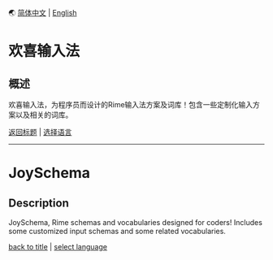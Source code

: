 <a id="language" />

🌏 [简体中文](#简体中文) | [English](#English)

<a id="简体中文" />

# 欢喜输入法
## 概述
欢喜输入法，为程序员而设计的Rime输入法方案及词库！包含一些定制化输入方案以及相关的词库。

[返回标题](#简体中文) | [选择语言](#language)

---

<a id="English" />

# JoySchema
## Description
JoySchema, Rime schemas and vocabularies designed for coders! Includes some customized input schemas and some related vocabularies.

[back to title](#English) | [select language](#language)
